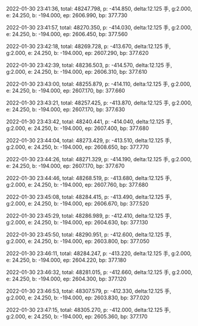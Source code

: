 2022-01-30 23:41:36, total: 48247.798, p: -414.850, delta:12.125 手, g:2.000, e: 24.250, b: -194.000, ep: 2606.990, bp: 377.730

2022-01-30 23:41:57, total: 48270.350, p: -414.030, delta:12.125 手, g:2.000, e: 24.250, b: -194.000, ep: 2606.450, bp: 377.560

2022-01-30 23:42:18, total: 48269.728, p: -413.670, delta:12.125 手, g:2.000, e: 24.250, b: -194.000, ep: 2607.290, bp: 377.620

2022-01-30 23:42:39, total: 48236.503, p: -414.570, delta:12.125 手, g:2.000, e: 24.250, b: -194.000, ep: 2606.310, bp: 377.610

2022-01-30 23:43:00, total: 48255.879, p: -414.110, delta:12.125 手, g:2.000, e: 24.250, b: -194.000, ep: 2607.170, bp: 377.660

2022-01-30 23:43:21, total: 48257.425, p: -413.870, delta:12.125 手, g:2.000, e: 24.250, b: -194.000, ep: 2607.170, bp: 377.630

2022-01-30 23:43:42, total: 48240.441, p: -414.040, delta:12.125 手, g:2.000, e: 24.250, b: -194.000, ep: 2607.400, bp: 377.680

2022-01-30 23:44:04, total: 48273.429, p: -413.510, delta:12.125 手, g:2.000, e: 24.250, b: -194.000, ep: 2608.650, bp: 377.770

2022-01-30 23:44:26, total: 48271.329, p: -414.190, delta:12.125 手, g:2.000, e: 24.250, b: -194.000, ep: 2607.170, bp: 377.670

2022-01-30 23:44:46, total: 48268.519, p: -413.680, delta:12.125 手, g:2.000, e: 24.250, b: -194.000, ep: 2607.760, bp: 377.680

2022-01-30 23:45:08, total: 48284.415, p: -413.490, delta:12.125 手, g:2.000, e: 24.250, b: -194.000, ep: 2606.670, bp: 377.520

2022-01-30 23:45:29, total: 48286.989, p: -412.410, delta:12.125 手, g:2.000, e: 24.250, b: -194.000, ep: 2604.630, bp: 377.130

2022-01-30 23:45:50, total: 48290.951, p: -412.600, delta:12.125 手, g:2.000, e: 24.250, b: -194.000, ep: 2603.800, bp: 377.050

2022-01-30 23:46:11, total: 48284.247, p: -413.220, delta:12.125 手, g:2.000, e: 24.250, b: -194.000, ep: 2604.220, bp: 377.180

2022-01-30 23:46:32, total: 48281.015, p: -412.660, delta:12.125 手, g:2.000, e: 24.250, b: -194.000, ep: 2604.300, bp: 377.120

2022-01-30 23:46:53, total: 48307.579, p: -412.330, delta:12.125 手, g:2.000, e: 24.250, b: -194.000, ep: 2603.830, bp: 377.020

2022-01-30 23:47:15, total: 48305.270, p: -412.000, delta:12.125 手, g:2.000, e: 24.250, b: -194.000, ep: 2605.360, bp: 377.170